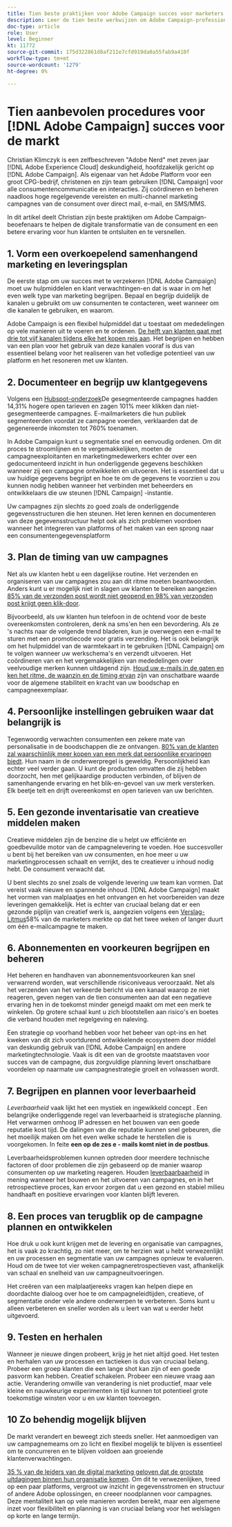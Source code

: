 ```yaml
---
title: Tien beste praktijken voor Adobe Campaign succes voor marketers
description: Leer de tien beste werkwijzen om Adobe Campaign-professionals te helpen de transformatie van de digitale consument en een betere ervaring voor hun klanten te ontgrendelen en te versnellen.
doc-type: article
role: User
level: Beginner
kt: 11772
source-git-commit: 175d322861d8af211e7cfd919da0a55fab9a410f
workflow-type: tm+mt
source-wordcount: '1279'
ht-degree: 0%

---
```



# Tien aanbevolen procedures voor [!DNL Adobe Campaign] succes voor de markt

Christian Klimczyk is een zelfbeschreven &quot;Adobe Nerd&quot; met zeven jaar [!DNL Adobe Experience Cloud] deskundigheid, hoofdzakelijk gericht op [!DNL Adobe Campaign]. Als eigenaar van het Adobe Platform voor een groot CPG-bedrijf, christenen en zijn team gebruiken [!DNL Campaign] voor alle consumentencommunicatie en interacties. Zij coördineren en beheren naadloos hoge regelgevende vereisten en multi-channel marketing campagnes van de consument over direct mail, e-mail, en SMS/MMS.

In dit artikel deelt Christian zijn beste praktijken om Adobe Campaign-beoefenaars te helpen de digitale transformatie van de consument en een betere ervaring voor hun klanten te ontsluiten en te versnellen.


## 1. Vorm een overkoepelend samenhangend marketing en leveringsplan

De eerste stap om uw succes met te verzekeren [!DNL Adobe Campaign] moet uw hulpmiddelen en klant verwachtingen-en dat is waar in om het even welk type van marketing begrijpen. Bepaal en begrijp duidelijk de kanalen u gebruikt om uw consumenten te contacteren, weet wanneer om die kanalen te gebruiken, en waarom.

Adobe Campaign is een flexibel hulpmiddel dat u toestaat om mededelingen op vele manieren uit te voeren en te ordenen. [De helft van klanten gaat met drie tot vijf kanalen tijdens elke het kopen reis aan](https://www.mckinsey.com/capabilities/operations/our-insights/redefine-the-omnichannel-approach-focus-on-what-truly-matters). Het begrijpen en hebben van een plan voor het gebruik van deze kanalen vooraf is dus van essentieel belang voor het realiseren van het volledige potentieel van uw platform en het resoneren met uw klanten.

## 2. Documenteer en begrijp uw klantgegevens

<!-- Sandra, this paragraph opens as if it's going to discuss the advantages of segmentation, but it left me hanging. So, I hit the Hubspot link and dug into it a bit, and it seemed to me like the juicy information is this quote: 

"A study by Hubspot revealed that 30% of the marketers who participated in it used market segmentation techniques to improve email engagement. Segmented campaigns had 14.31% higher open rates and saw 101% more clicks than non-segmented campaigns.

"Email marketers who segmented their audience before campaigning stated that the revenue generated increased to up to 760%. Targeted and segmented emails bring in 58% of all revenue." [Link](https://www.notifyvisitors.com/blog/segmentation-statistics/) 

I added that second paragraph about 760% revenue and broke up the rest of the section, touched it up to help make the Hubspot example a little more impactful. If I altered this section too much, you can reject the change. It didn't have mistakes, but it felt like it didn't tie the segment example strongly enough to the point about data design. See if this is okay...-->

Volgens een [Hubspot-onderzoek](https://www.linkedin.com/pulse/customer-segmentation-effective-b2b-business-industry-sabreen)De gesegmenteerde campagnes hadden 14,31% hogere open tarieven en zagen 101% meer klikken dan niet-gesegmenteerde campagnes. E-mailmarketers die hun publiek segmenteerden voordat ze campagne voerden, verklaarden dat de gegenereerde inkomsten tot 760% toenamen.

In Adobe Campaign kunt u segmentatie snel en eenvoudig ordenen. Om dit proces te stroomlijnen en te vergemakkelijken, moeten de campagneexploitanten en marketingmedewerkers echter over een gedocumenteerd inzicht in hun onderliggende gegevens beschikken wanneer zij een campagne ontwikkelen en uitvoeren. Het is essentieel dat u uw huidige gegevens begrijpt en hoe te om de gegevens te voorzien u zou kunnen nodig hebben wanneer het verbinden met beheerders en ontwikkelaars die uw steunen [!DNL Campaign] -instantie.

Uw campagnes zijn slechts zo goed zoals de onderliggende gegevensstructuren die hen steunen. Het leren kennen en documenteren van deze gegevensstructuur helpt ook als zich problemen voordoen wanneer het integreren van platforms of het maken van een sprong naar een consumentengegevensplatform

## 3. Plan de timing van uw campagnes

Net als uw klanten hebt u een dagelijkse routine. Het verzenden en organiseren van uw campagnes zou aan dit ritme moeten beantwoorden. Anders kunt u er mogelijk niet in slagen uw klanten te bereiken aangezien [85% van de verzonden post wordt niet geopend en 98% van verzonden post krijgt geen klik-door](https://www.validity.com/resource-center/state-of-email-2021/).

Bijvoorbeeld, als uw klanten hun telefoon in de ochtend voor de beste overeenkomsten controleren, denk na sms&#39;en hen een bevordering. Als ze &#39;s nachts naar de volgende trend bladeren, kun je overwegen een e-mail te sturen met een promotiecode voor gratis verzending. Het is ook belangrijk om het hulpmiddel van de warmtekaart in te gebruiken [!DNL Campaign] om te volgen wanneer uw werkschema&#39;s en verzendt uitvoeren. Het coördineren van en het vergemakkelijken van mededelingen over veelvoudige merken kunnen uitdagend zijn. [Houd uw e-mails in de gaten en ken het ritme, de waanzin en de timing ervan](https://experienceleaguecommunities.adobe.com/t5/adobe-campaign-classic-blogs/predictive-send-time-optimization-with-adobe-campaign/ba-p/561554) zijn van onschatbare waarde voor de algemene stabiliteit en kracht van uw boodschap en campagneexemplaar.

## 4. Persoonlijke instellingen gebruiken waar dat belangrijk is

Tegenwoordig verwachten consumenten een zekere mate van personalisatie in de boodschappen die ze ontvangen. [80% van de klanten zal waarschijnlijk meer kopen van een merk dat persoonlijke ervaringen biedt](https://us.epsilon.com/power-of-me). Hun naam in de onderwerpregel is geweldig. Persoonlijkheid kan echter veel verder gaan. U kunt de producten omvatten die zij hebben doorzocht, hen met gelijkaardige producten verbinden, of blijven de samenhangende ervaring en het blik-en-gevoel van uw merk versterken. Elk beetje telt en drijft overeenkomst en open tarieven van uw berichten.

## 5. Een gezonde inventarisatie van creatieve middelen maken

Creatieve middelen zijn de benzine die u helpt uw efficiënte en goedbevuilde motor van de campagnelevering te voeden. Hoe succesvoller u bent bij het bereiken van uw consumenten, en hoe meer u uw marketingprocessen schaalt en verrijkt, des te creatiever u inhoud nodig hebt. De consument verwacht dat.

U bent slechts zo snel zoals de volgende levering uw team kan vormen. Dat vereist vaak nieuwe en spannende inhoud. [!DNL Adobe Campaign] maakt het vormen van malplaatjes en het ontvangen en het voorbereiden van deze leveringen gemakkelijk. Het is echter van cruciaal belang dat er een gezonde pijplijn van creatief werk is, aangezien volgens een [Verslag-Litmus](https://www.litmus.com/resources/state-of-email/)58% van de marketers merkte op dat het twee weken of langer duurt om één e-mailcampagne te maken.

## 6. Abonnementen en voorkeuren begrijpen en beheren

Het beheren en handhaven van abonnementsvoorkeuren kan snel verwarrend worden, wat verschillende risiconiveaus veroorzaakt. Net als het verzenden van het verkeerde bericht via een kanaal waarop ze niet reageren, geven negen van de tien consumenten aan dat een negatieve ervaring hen in de toekomst minder geneigd maakt om met een merk te winkelen. Op grotere schaal kunt u zich blootstellen aan risico&#39;s en boetes die verband houden met regelgeving en naleving.

Een strategie op voorhand hebben voor het beheer van opt-ins en het kweken van dit zich voortdurend ontwikkelende ecosysteem door middel van deskundig gebruik van [!DNL Adobe Campaign] en andere marketingtechnologie. Vaak is dit een van de grootste maatstaven voor succes van de campagne, dus zorgvuldige planning levert onschatbare voordelen op naarmate uw campagnestrategie groeit en volwassen wordt.

## 7. Begrijpen en plannen voor leverbaarheid

_Leverbaarheid_ vaak lijkt het een mystiek en ingewikkeld concept . Een belangrijke onderliggende regel van leverbaarheid is strategische planning. Het verwarmen omhoog IP adressen en het bouwen van een goede reputatie kost tijd. De dalingen van die reputatie kunnen snel gebeuren, die het moeilijk maken om het even welke schade te herstellen die is voorgekomen. In feite **een op de zes e - mails komt niet in de postbus**.

Leverbaarheidsproblemen kunnen optreden door meerdere technische factoren of door problemen die zijn gebaseerd op de manier waarop consumenten op uw marketing reageren. Houden [leverbaarbaarheid](https://business.adobe.com/products/campaign/email-deliverability.html) in mening wanneer het bouwen en het uitvoeren van campagnes, en in het retrospectieve proces, kan ervoor zorgen dat u een gezond en stabiel milieu handhaaft en positieve ervaringen voor klanten blijft leveren.

## 8. Een proces van terugblik op de campagne plannen en ontwikkelen

Hoe druk u ook kunt krijgen met de levering en organisatie van campagnes, het is vaak zo krachtig, zo niet meer, om te herzien wat u hebt verwezenlijkt en uw processen en segmentatie van uw campagnes opnieuw te evalueren. Houd om de twee tot vier weken campagneretrospectieven vast, afhankelijk van schaal en snelheid van uw campagneuitvoeringen.

Het creëren van een malplaatjereeks vragen kan helpen diepe en doordachte dialoog over hoe te om campagneleidtijden, creatieve, of segmentatie onder vele andere onderwerpen te verbeteren. Soms kunt u alleen verbeteren en sneller worden als u leert van wat u eerder hebt uitgevoerd.

## 9. Testen en herhalen

Wanneer je nieuwe dingen probeert, krijg je het niet altijd goed. Het testen en herhalen van uw processen en tactieken is dus van cruciaal belang. Probeer een groep klanten die een lange shot kan zijn of een goede pasvorm kan hebben. Creatief schakelen. Probeer een nieuwe vraag aan actie. Verandering omwille van verandering is niet productief, maar vele kleine en nauwkeurige experimenten in tijd kunnen tot potentieel grote toekomstige winsten voor u en uw klanten toevoegen.

## 10 Zo behendig mogelijk blijven

De markt verandert en beweegt zich steeds sneller. Het aanmoedigen van uw campagnemeams om zo licht en flexibel mogelijk te blijven is essentieel om te concurreren en te blijven voldoen aan groeiende klantenverwachtingen.

[35 % van de leiders van de digital marketing geloven dat de grootste uitdagingen binnen hun organisatie komen](https://www.gartner.com/en/newsroom/press-releases/gartner-says-35--of-digital-marketing-leaders-believe-the-bigges). Om dit te verwezenlijken, treed op een paar platforms, vergroot uw inzicht in gegevensstromen en structuur of andere Adobe oplossingen, en creeer noodplannen voor campagnes. Deze mentaliteit kan op vele manieren worden bereikt, maar een algemene inzet voor flexibiliteit en planning is van cruciaal belang voor het welslagen op korte en lange termijn.
